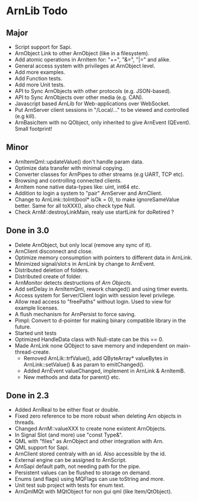 ArnLib Todo
===========

Major
-----
* Script support for Sapi.
* ArnObject Link to other ArnObject (like in a filesystem).
* Add atomic operations in ArnItem for: "+=", "&=", "|=" and alike.
* General access system with privileges at ArnObject level.
* Add more examples.
* Add Function tests.
* Add more Unit tests.
* API to Sync ArnObjects with other protocols (e.g. JSON-based).
* API to Sync ArnObjects over other media (e.g. CAN).
* Javascript based ArnLib for Web-applications over WebSocket.
* Put ArnServer client sessions in "/Local/..." to be viewed and controlled (e.g kill).
* ArnBasicItem with no QObject, only inherited to give ArnEvent (QEvent). Small footprint!

Minor
-----
* ArnItemQml::updateValue() don't handle param data.
* Optimize data transfer with minimal copying.
* Converter classes for ArnPipes to other streams (e.g UART, TCP etc).
* Browsing and controlling connected clients.
* ArnItem none native data-types like: uint, int64 etc.
* Addition to login a system to "pair" ArnServer and ArnClient.
* Change to ArnLink::toInt(bool* isOk = 0), to make ignoreSameValue better.
  Same for all toXXX(), also check type Null.
* Check ArnM::destroyLinkMain, realy use startLink for doRetired ?

Done in 3.0
-----------
* Delete ArnObject, but only local (remove any sync of it).
* ArnClient disconnect and close.
* Optimize memory consumption with pointers to different data in ArnLink.
* Minimized signal/slot:s in ArnLink by change to ArnEvent.
* Distributed deletion of folders.
* Distributed create of folder.
* ArnMonitor detects destructions of _Arn Objects_.
* Add setDelay in ArnItemQml, rework changed() and using timer events.
* Access system for Server/Client login with session level privilege.
* Allow read access to "freePaths" without login. Used to view for example licenses.
* A flush mechanism for ArnPersist to force saving.
* Pimpl: Convert to d-pointer for making binary compatible library in the future.
* Started unit tests
* Optimized HandleData class with Null-state can be this == 0.
* Made ArnLink none QObject to save memory and independent on main-thread-create.
  * Removed ArnLik::trfValue(), add QByteArray* valueBytes in ArnLink::setValue() & as param to emitChanged().
  * Added ArnEvent valueChanged, implement in ArnLink & ArnItemB.
  * New methods and data for parent() etc.

Done in 2.3
-----------
* Added ArnReal to be either float or double.
* Fixed zero reference to be more robust when deleting Arn objects in threads.
* Changed ArnM::valueXXX to create none existent ArnObjects.
* In Signal Slot (and more) use "const Type&".
* QML with "files" as ArnObject and other integration with Arn.
* QML support for Sapi.
* ArnClient stored centraly with an id. Also accessible by the id.
* External engine can be assigned to ArnScript.
* ArnSapi default path, not needing path for the pipe.
* Persistent values can be flushed to storage on demand.
* Enums (and flags) using MQFlags can use toString and more.
* Unit test sub project with tests for enum text.
* ArnQmlMQt with MQtObject for non gui qml (like Item/QtObject).
